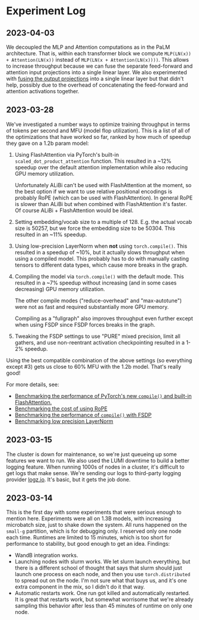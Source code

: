 Experiment Log
==============

2023-04-03
----------

We decoupled the MLP and Attention computations as in the PaLM architecture.
That is, within each transformer block we compute `MLP(LN(x)) + Attention(LN(x))` instead of `MLP(LN(x + Attention(LN(x))))`.
This allows to increase throughput because we can fuse the separate feed-forward and attention input projections into a single linear layer.
We also experimented with [fusing the output projections](https://github.com/allenai/LLM/pull/79) into a single linear layer but that didn't help, possibly due to the overhead of concatenating the feed-forward and attention activations together.

2023-03-28
----------

We've investigated a number ways to optimize training throughput in terms of tokens per second and MFU (model flop utilization). This is a list of all of the optimizations that have worked so far, ranked by how much of speedup they gave on a 1.2b param model:

1. Using FlashAttention via PyTorch's built-in `scaled_dot_product_attention` function. This resulted in a ~12% speedup over the default attention implementation while also reducing GPU memory utilization.

    Unfortunately ALiBi can't be used with FlashAttention at the moment, so the best option if we want to use relative positional encodings is probably RoPE (which can be used with FlashAttention). In general RoPE is slower than ALiBi but when combined with FlashAttention it's faster. Of course ALiBi + FlashAttention would be ideal.

1. Setting embedding/vocab size to a multiple of 128. E.g. the actual vocab size is 50257, but we force the embedding size to be 50304. This resulted in an ~11% speedup.
1. Using low-precision LayerNorm when **not** using `torch.compile()`. This resulted in a speedup of ~10%, but it actually slows throughput when using a compiled model. This probably has to do with manually casting tensors to different data types, which cause more breaks in the graph.
1. Compiling the model via `torch.compile()` with the default mode. This resulted in a ~7% speedup without increasing (and in some cases decreasing) GPU memory utilization.

    The other compile modes ("reduce-overhead" and "max-autotune") were not as fast and required substantially more GPU memory.

    Compiling as a "fullgraph" also improves throughput even further except when using FSDP since FSDP forces breaks in the graph.
1. Tweaking the FSDP settings to use "PURE" mixed precision, limit all gathers, and use non-reentrant activation checkpointing resulted in a 1-2% speedup.

Using the best compatible combination of the above settings (so everything except #3) gets us close to 60% MFU with the 1.2b model. That's really good!

For more details, see:
- [Benchmarking the performance of PyTorch's new `compile()` and built-in FlashAttention.](https://wandb.ai/ai2-llm/petew-torch2-benchmarks/reports/PyTorch-2-0-benchmarks--VmlldzozODQyMDY5?accessToken=2fh801xe265n5xx7juphb1xnx8itvls8g7nrqsjdd4ja0xlks7kaozue94z2mez3)
- [Benchmarking the cost of using RoPE](https://wandb.ai/ai2-llm/rope-benchmarks/reports/Benchmarking-RoPE--VmlldzozODQ1MjMz)
- [Benchmarking the performance of `compile()` with FSDP](https://wandb.ai/ai2-llm/fsdp-compile-benchmarks)
- [Benchmarking low precision LayerNorm](https://api.wandb.ai/links/ai2-llm/9favfpnh)


2023-03-15
----------

The cluster is down for maintenance, so we're just queueing up some features we want to run. We also used the LUMI downtime to build a better logging feature. When running 1000s of nodes in a cluster, it's difficult to get logs that make sense. We're sending our logs to third-party logging provider [logz.io](https://logz.io). It's basic, but it gets the job done.


2023-03-14
----------

This is the first day with some experiments that were serious enough to mention here.
Experiments were all on 1.3B models, with increasing microbatch size, just to shake down the system.
All runs happened on the `small-g` partition, which is for debugging only.
I reserved only one node each time.
Runtimes are limited to 15 minutes, which is too short for performance to stability, but good enough to get an idea.
Findings:
 * WandB integration works.
 * Launching nodes with slurm works.
   We let slurm launch everything, but there is a different school of thought that says that slurm should just launch one process on each node, and then you use `torch.distributed` to spread out on the node.
   I'm not sure what that buys us, and it's one extra component in the mix, so I didn't do it that way.
 * Automatic restarts work. One run got killed and automatically restarted.
   It is great that restarts work, but somewhat worrisome that we're already sampling this behavior after less than 45 minutes of runtime on only one node.
